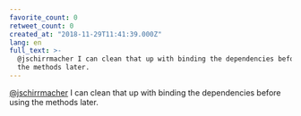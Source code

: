 ```yaml
---
favorite_count: 0
retweet_count: 0
created_at: "2018-11-29T11:41:39.000Z"
lang: en
full_text: >-
  @jschirrmacher I can clean that up with binding the dependencies before using
  the methods later.
---
```


[@jschirrmacher](https://twitter.com/jschirrmacher) I can clean that up with
binding the dependencies before using the methods later.
